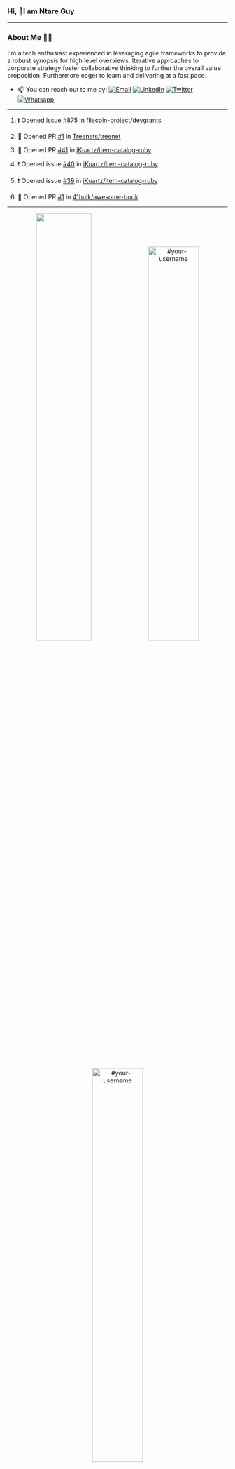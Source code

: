 ### Hi, 👋I am Ntare Guy

---

### About Me 👨‍💻

I'm a tech enthusiast experienced in leveraging agile frameworks to provide a robust synopsis for high level overviews. Iterative approaches to corporate strategy foster collaborative thinking to further the overall value proposition. Furthermore eager to learn and delivering at a fast pace.

- 📫 You can reach out to me by:
  [![Email](https://img.shields.io/badge/--gmail?label=Gmail&logo=Gmail&style=social)](mailto:gntare2@gmail.com)
  [![LinkedIn](https://img.shields.io/badge/--linkedin?label=LinkedIn&logo=LinkedIn&style=social)](https://www.linkedin.com/in/ntare-guy)
  [![Twitter](https://img.shields.io/badge/--twitter?label=Twitter&logo=Twitter&style=social)](https://twitter.com/ntare_guy)
  [![Whatsapp](https://img.shields.io/badge/--whatsapp?label=Whatsapp&logo=whatsapp&style=social)](https://api.whatsapp.com/send?phone=+250780770022&text=Hello%20Guy!%20%F0%9F%91%8B%F0%9F%8F%BB)

---

<!--START_SECTION:activity-->
1. ❗️ Opened issue [#875](https://github.com/filecoin-project/devgrants/issues/875) in [filecoin-project/devgrants](https://github.com/filecoin-project/devgrants)

2. 💪 Opened PR [#1](https://github.com/Treenets/treenet/pull/1) in [Treenets/treenet](https://github.com/Treenets/treenet)
3. 💪 Opened PR [#41](https://github.com/iKuartz/item-catalog-ruby/pull/41) in [iKuartz/item-catalog-ruby](https://github.com/iKuartz/item-catalog-ruby)
4. ❗️ Opened issue [#40](https://github.com/iKuartz/item-catalog-ruby/issues/40) in [iKuartz/item-catalog-ruby](https://github.com/iKuartz/item-catalog-ruby)
5. ❗️ Opened issue [#39](https://github.com/iKuartz/item-catalog-ruby/issues/39) in [iKuartz/item-catalog-ruby](https://github.com/iKuartz/item-catalog-ruby)
5. 💪 Opened PR [#1](https://github.com/41hulk/awesome-book/pull/1) in [41hulk/awesome-book](https://github.com/41hulk/awesome-book)
<!--END_SECTION:activity-->

---

<p align="center">
<img width="50%" src="https://github-readme-stats.vercel.app/api?username=41hulk&theme=highcontrast&hide_border=true alt="#your-username" />
<img width="48%" src="https://github-readme-stats.vercel.app/api/top-langs?username=41hulk&show_icons=true&theme=dark&locale=en&layout=compact&hide_border=true" alt="#your-username" />
<img width="48%" src="https://github-readme-streak-stats.herokuapp.com/?user=41hulk&theme=highcontrast&hide_border=true" alt="#your-username" />
</p>
